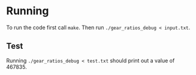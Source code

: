 # Running

To run the code first call `make`.
Then run `./gear_ratios_debug < input.txt`.

## Test

Running `./gear_ratios_debug < test.txt` should print out a value of 467835.
